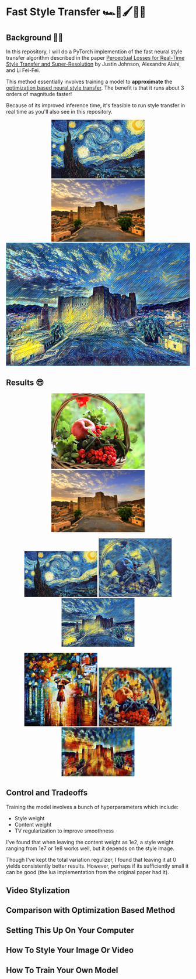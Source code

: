 # Fast Style Transfer 🏎💨🖌️🎨🧠

## Background 📖📕
In this repository, I will do a PyTorch implemention of the fast neural style transfer algorithm described in the paper [Perceptual Losses for Real-Time Style Transfer
and Super-Resolution](https://cs.stanford.edu/people/jcjohns/eccv16/) by Justin Johnson, Alexandre Alahi, and Li Fei-Fei.

This method essentially involves training a model to **approximate** the [optimization based neural style transfer](https://github.com/igreat/artistic-style-net). The benefit is that it runs about 3 orders of magnitude faster!

Because of its improved inference time, it's feasible to run style transfer in real time as you'll also see in this repository.

<div align="center">
    <img src="images/style_images/starry-night.jpg" alt="Starry Night" width="256"/>
    <img src="images/content_images/bahla-fort.jpg" alt="Bahla Fort" width=256/>
    <img src="images/generated_images/bahla-fort-starry-night.png" alt="Starry Grand Mosque" width="512"/>
</div>

## Results 😎

<!-- original images -->
<p align="center">
    <img src="images/content_images/fruits.jpg" alt="Fruits" width=256/>
    <img src="images/content_images/bahla-fort.jpg" alt="Bahla Fort" width=256/>


<!-- starry night -->
<p align="center">
    <img src="images/style_images/starry-night.jpg" width="200" title="starry-night">
    <img src="images/generated_images/fruits-starry-night.png" width="200" title="produced 2">
    <img src="images/generated_images/bahla-fort-starry-night.png" width="200" title="produced 1">
</p>

<!-- rain princess -->
<p align="center">
    <img src="images/style_images/rain-princess.jpg" width="200" title="style 2">
    <img src="images/generated_images/fruits-rain-princess.png" width="200" title="produced 3">
    <img src="images/generated_images/bahla-fort-rain-princess.png" width="200" title="produced 4">
</p>

## Control and Tradeoffs
Training the model involves a bunch of hyperparameters which include:
- Style weight
- Content weight
- TV regularization to improve smoothness

I've found that when leaving the content weight as 1e2, a style weight ranging from 1e7 or 1e8 works well, but it depends on the style image.

Though I've kept the total variation regulizer, I found that leaving it at 0 yields consistently better results. However, perhaps if its sufficiently small it can be good (the lua implementation from the original paper had it).

## Video Stylization

## Comparison with Optimization Based Method

## Setting This Up On Your Computer 

## How To Style Your Image Or Video

## How To Train Your Own Model



